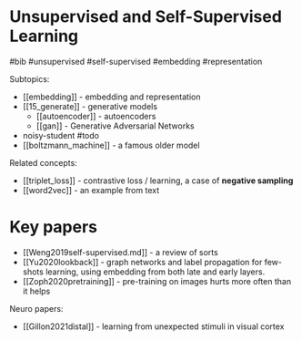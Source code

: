 # Unsupervised and Self-Supervised Learning

#bib #unsupervised #self-supervised #embedding #representation


Subtopics:
* [[embedding]] - embedding and representation
* [[15_generate]] - generative  models
    * [[autoencoder]] - autoencoders
    * [[gan]] - Generative Adversarial Networks
* noisy-student #todo
* [[boltzmann_machine]] - a famous older model

Related concepts:
* [[triplet_loss]] - contrastive loss /  learning, a case of **negative sampling**
* [[word2vec]] - an example from text

# Key papers
* [[Weng2019self-supervised.md]] - a review of sorts
* [[Yu2020lookback]] - graph networks and label propagation for few-shots learning, using embedding from both late and early layers.
* [[Zoph2020pretraining]] - pre-training on images hurts more often than it helps	

Neuro papers:
* [[Gillon2021distal]] - learning from unexpected stimuli in visual cortex